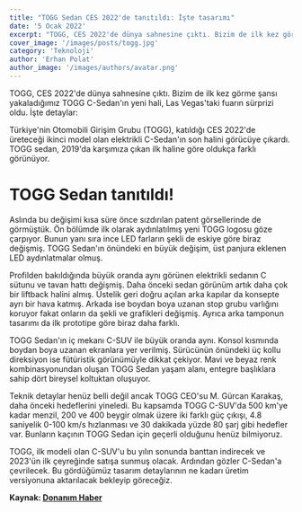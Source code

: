 ```yaml
---
title: "TOGG Sedan CES 2022'de tanıtıldı: İşte tasarımı"
date: '5 Ocak 2022'
excerpt: "TOGG, CES 2022'de dünya sahnesine çıktı. Bizim de ilk kez görme şansı yakaladığımız TOGG C-Sedan'ın yeni hali, Las Vegas'taki fuarın sürprizi oldu. İşte detaylar:"
cover_image: '/images/posts/togg.jpg'
category: 'Teknoloji'
author: 'Erhan Polat'
author_image: '/images/authors/avatar.png'
---
```


<!-- https://jaspervdj.be/lorem-markdownum/ -->
<!-- show emmet config -->

TOGG, CES 2022'de dünya sahnesine çıktı. Bizim de ilk kez görme şansı yakaladığımız TOGG C-Sedan'ın yeni hali, Las Vegas'taki fuarın sürprizi oldu. İşte detaylar:  

Türkiye'nin Otomobili Girişim Grubu (TOGG), katıldığı CES 2022'de üreteceği ikinci model olan elektrikli C-Sedan'ın son halini görücüye çıkardı. TOGG sedan, 2019'da karşımıza çıkan ilk haline göre oldukça farklı görünüyor.  

# **TOGG Sedan tanıtıldı!**  

Aslında bu değişimi kısa süre önce sızdırılan patent görsellerinde de görmüştük. Ön bölümde ilk olarak aydınlatılmış yeni TOGG logosu göze çarpıyor. Bunun yanı sıra ince LED farların şekli de eskiye göre biraz değişmiş. TOGG Sedan'ın önündeki en büyük değişim, üst panjura eklenen LED aydınlatmalar olmuş.  

Profilden bakıldığında büyük oranda aynı görünen elektrikli sedanın C sütunu ve tavan hattı değişmiş. Daha önceki sedan görünüm artık daha çok bir liftback halini almış. Üstelik geri doğru açılan arka kapılar da konsepte ayrı bir hava katmış. Arkada ise boydan boya uzanan stop grubu varlığını koruyor fakat onların da şekli ve grafikleri değişmiş. Ayrıca arka tamponun tasarımı da ilk prototipe göre biraz daha farklı.  

TOGG Sedan'ın iç mekanı C-SUV ile büyük oranda aynı. Konsol kısmında boydan boya uzanan ekranlara yer verilmiş. Sürücünün önündeki üç kollu direksiyon ise fütüristik görünümüyle dikkat çekiyor. Mavi ve beyaz renk kombinasyonundan oluşan TOGG Sedan yaşam alanı, entegre başlıklara sahip dört bireysel koltuktan oluşuyor.  

Teknik detaylar henüz belli değil ancak TOGG CEO'su M. Gürcan Karakaş, daha önceki hedeflerini yineledi. Bu kapsamda TOGG C-SUV'da 500 km'ye kadar menzil, 200 ve 400 beygir olmak üzere iki farklı güç çıkışı, 4.8 saniyelik 0-100 km/s hızlanması ve 30 dakikada yüzde 80 şarj gibi hedefler var. Bunların kaçının TOGG Sedan için geçerli olduğunu henüz bilmiyoruz.

TOGG, ilk modeli olan C-SUV'u bu yılın sonunda banttan indirecek ve 2023'ün ilk çeyreğinde satışa sunmuş olacak. Ardından gözler C-Sedan'a çevrilecek. Bu gördüğümüz tasarım detaylarının ne kadarı üretim versiyonuna aktarılacak bekleyip göreceğiz.  

**Kaynak: [Donanım Haber](https://www.donanimhaber.com/togg-sedan-ces-2022-de-tanitildi-iste-tasarimi--143492)**